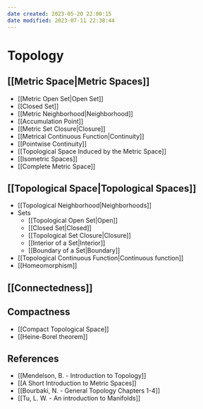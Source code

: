 ```yaml
---
date created: 2023-05-20 22:00:15
date modified: 2023-07-11 22:38:44
---
```


# Topology

## [[Metric Space|Metric Spaces]]

- [[Metric Open Set|Open Set]]
- [[Closed Set]]
- [[Metric Neighborhood|Neighborhood]]
- [[Accumulation Point]]
- [[Metric Set Closure|Closure]]
- [[Metrical Continuous Function|Continuity]]
- [[Pointwise Continuity]]
- [[Topological Space Induced by the Metric Space]]
- [[Isometric Spaces]]
- [[Complete Metric Space]]

## [[Topological Space|Topological Spaces]]

- [[Topological Neighborhood|Neighborhoods]]
- Sets
	- [[Topological Open Set|Open]]
	- [[Closed Set|Closed]]
	- [[Topological Set Closure|Closure]]
	- [[Interior of a Set|Interior]]
	- [[Boundary of a Set|Boundary]]
- [[Topological Continuous Function|Continuous function]]
- [[Homeomorphism]]

## [[Connectedness]]

## Compactness

- [[Compact Topological Space]]
- [[Heine-Borel theorem]]

## References

- [[Mendelson, B. - Introduction to Topology]]
- [[A Short Introduction to Metric Spaces]]
- [[Bourbaki, N. - General Topology Chapters 1-4]]
- [[Tu, L. W. - An introduction to Manifolds]]